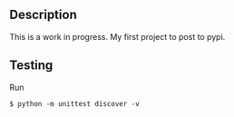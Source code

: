 ## Description
This is a work in progress.  My first project to post to pypi.

## Testing
Run
```
$ python -m unittest discover -v
```
